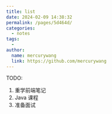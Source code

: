 ```yaml
---
title: list
date: 2024-02-09 14:38:32
permalink: /pages/5d464d/
categories:
  - notes
tags:
  -
author:
  name: mercurywang
  link: https://github.com/mercurywang
---
```


TODO:

1. 重学前端笔记
2. Java 课程
3. 准备面试
